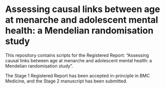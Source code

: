Assessing causal links between age at menarche and adolescent mental
health: a Mendelian randomisation study
================

This repository contains scripts for the Registered Report: “Assessing causal
links between age at menarche and adolescent mental health: a Mendelian randomisation study”.

The Stage 1 Registered Report has been accepted in-principle in BMC Medicine, and the Stage 2 manuscript has been submitted.
